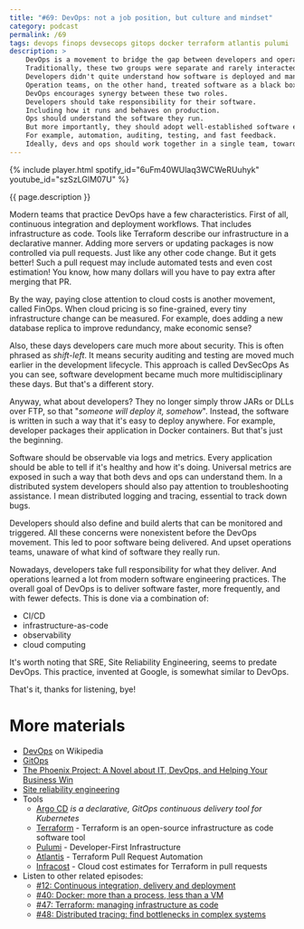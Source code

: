 ```yaml
---
title: "#69: DevOps: not a job position, but culture and mindset"
category: podcast
permalink: /69
tags: devops finops devsecops gitops docker terraform atlantis pulumi
description: >
    DevOps is a movement to bridge the gap between developers and operations teams.
    Traditionally, these two groups were separate and rarely interacted with each other.
    Developers didn't quite understand how software is deployed and managed.
    Operation teams, on the other hand, treated software as a black box.
    DevOps encourages synergy between these two roles.
    Developers should take responsibility for their software.
    Including how it runs and behaves on production.
    Ops should understand the software they run.
    But more importantly, they should adopt well-established software engineering principles.
    For example, automation, auditing, testing, and fast feedback.
    Ideally, devs and ops should work together in a single team, toward a common goal.
---
```


{% include player.html spotify_id="6uFm40WUlaq3WCWeRUuhyk" youtube_id="szSzLGlM07U" %}

{{ page.description }}

Modern teams that practice DevOps have a few characteristics.
First of all, continuous integration and deployment workflows.
That includes infrastructure as code.
Tools like Terraform describe our infrastructure in a declarative manner.
Adding more servers or updating packages is now controlled via pull requests.
Just like any other code change.
But it gets better!
Such a pull request may include automated tests and even cost estimation!
You know, how many dollars will you have to pay extra after merging that PR.

By the way, paying close attention to cloud costs is another movement, called FinOps.
When cloud pricing is so fine-grained, every tiny infrastructure change can be measured.
For example, does adding a new database replica to improve redundancy, make economic sense?

Also, these days developers care much more about security.
This is often phrased as _shift-left_.
It means security auditing and testing are moved much earlier in the development lifecycle.
This approach is called DevSecOps
As you can see, software development became much more multidisciplinary these days.
But that's a different story.

Anyway, what about developers?
They no longer simply throw JARs or DLLs over FTP, so that "_someone will deploy it, somehow_".
Instead, the software is written in such a way that it's easy to deploy anywhere.
For example, developer packages their application in Docker containers.
But that's just the beginning.

Software should be observable via logs and metrics.
Every application should be able to tell if it's healthy and how it's doing.
Universal metrics are exposed in such a way that both devs and ops can understand them.
In a distributed system developers should also pay attention to troubleshooting assistance.
I mean distributed logging and tracing, essential to track down bugs.

Developers should also define and build alerts that can be monitored and triggered.
All these concerns were nonexistent before the DevOps movement.
This led to poor software being delivered.
And upset operations teams, unaware of what kind of software they really run.

Nowadays, developers take full responsibility for what they deliver.
And operations learned a lot from modern software engineering practices.
The overall goal of DevOps is to deliver software faster, more frequently, and with fewer defects.
This is done via a combination of:

* CI/CD
* infrastructure-as-code
* observability
* cloud computing

It's worth noting that SRE, Site Reliability Engineering, seems to predate DevOps.
This practice, invented at Google, is somewhat similar to DevOps.

That's it, thanks for listening, bye!

# More materials

* [DevOps](https://en.wikipedia.org/wiki/DevOps) on Wikipedia
* [GitOps](https://www.gitops.tech/)
* [The Phoenix Project: A Novel about IT, DevOps, and Helping Your Business Win](https://itrevolution.com/the-phoenix-project/)
* [Site reliability engineering](https://en.wikipedia.org/wiki/Site_reliability_engineering)
* Tools
    * [Argo CD](https://argoproj.github.io/cd/) _is a declarative, GitOps continuous delivery tool for Kubernetes_
    * [Terraform](https://www.terraform.io/) - Terraform is an open-source infrastructure as code software tool
    * [Pulumi](https://www.pulumi.com/) -  Developer-First Infrastructure 
    * [Atlantis](https://www.runatlantis.io/) - Terraform Pull Request Automation
    * [Infracost](https://www.infracost.io/) - Cloud cost estimates for Terraform in pull requests
* Listen to other related episodes:
    * [#12: Continuous integration, delivery and deployment](https://nurkiewicz.com/12)
    * [#40: Docker: more than a process, less than a VM](https://nurkiewicz.com/40)
    * [#47: Terraform: managing infrastructure as code](https://nurkiewicz.com/47)
    * [#48: Distributed tracing: find bottlenecks in complex systems](https://nurkiewicz.com/48)
